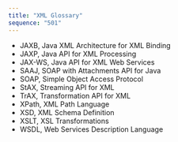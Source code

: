 ```yaml
---
title: "XML Glossary"
sequence: "501"
---
```


- JAXB, Java XML Architecture for XML Binding
- JAXP, Java API for XML Processing
- JAX-WS, Java API for XML Web Services
- SAAJ, SOAP with Attachments API for Java
- SOAP, Simple Object Access Protocol
- StAX, Streaming API for XML
- TrAX, Transformation API for XML
- XPath, XML Path Language
- XSD, XML Schema Definition
- XSLT, XSL Transformations
- WSDL, Web Services Description Language
